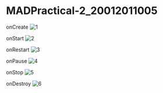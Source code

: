 # MADPractical-2_20012011005

onCreate
![1](https://user-images.githubusercontent.com/112560938/187692256-e7f5c2c9-8f0e-4cd1-94ad-c3fd73caa4fc.png)

onStart
![2](https://user-images.githubusercontent.com/112560938/187692390-67076ac5-2e85-4527-a493-e52df6656573.png)

onRestart
![3](https://user-images.githubusercontent.com/112560938/187692482-110a8868-82ad-4990-b125-bba78be34367.png)


onPause
![4](https://user-images.githubusercontent.com/112560938/187692629-60f9c2a6-31f0-4a57-8bcd-34427baf46f4.png)


onStop
![5](https://user-images.githubusercontent.com/112560938/187692701-0b92ad62-0d6b-4c1c-a809-2058e2849b4c.png)

onDestroy
![6](https://user-images.githubusercontent.com/112560938/187692781-f77508a4-e69f-4836-b086-e95d12723978.png)


